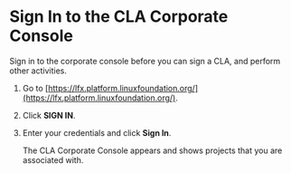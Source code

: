 # Sign In to the CLA Corporate Console

Sign in to the corporate console before you can sign a CLA, and perform other activities.

1. Go to [https://lfx.platform.linuxfoundation.org/](https://lfx.platform.linuxfoundation.org/).
2. Click **SIGN IN**.
3. Enter your credentials and click **Sign In**.

   The CLA Corporate Console appears and shows projects that you are associated with.

